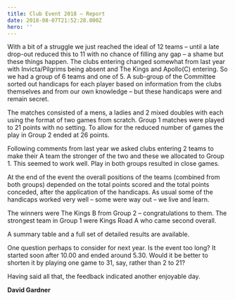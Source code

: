 ```yaml
---
title: Club Event 2018 – Report
date: 2018-08-07T21:52:28.000Z
hero: ''
---
```

With a bit of a struggle we just reached the ideal of 12 teams – until a late drop-out reduced this to 11 with no chance of filling any gap – a shame but these things happen. The clubs entering changed somewhat from last year with Invicta/Pilgrims being absent and The Kings and Apollo(C) entering. So we had a group of 6 teams and one of 5. A sub-group of the Committee sorted out handicaps for each player based on information from the clubs themselves and from our own knowledge – but these handicaps were and remain secret.

The matches consisted of a mens, a ladies and 2 mixed doubles with each using the format of two games from scratch. Group 1 matches were played to 21 points with no setting. To allow for the reduced number of games the play in Group 2 ended at 26 points.

Following comments from last year we asked clubs entering 2 teams to make their A team the stronger of the two and these we allocated to Group 1. This seemed to work well. Play in both groups resulted in close games.

At the end of the event the overall positions of the teams (combined from both groups) depended on the total points scored and the total points conceded, after the application of the handicaps. As usual some of the handicaps worked very well – some were way out – we live and learn.

The winners were The Kings B from Group 2 – congratulations to them. The strongest team in Group 1 were Kings Road A who came second overall.

A summary table and a full set of detailed results are available.

One question perhaps to consider for next year. Is the event too long? It started soon after 10.00 and ended around 5.30. Would it be better to shorten it by playing one game to 31, say, rather than 2 to 21?

Having said all that, the feedback indicated another enjoyable day.

**David Gardner**
